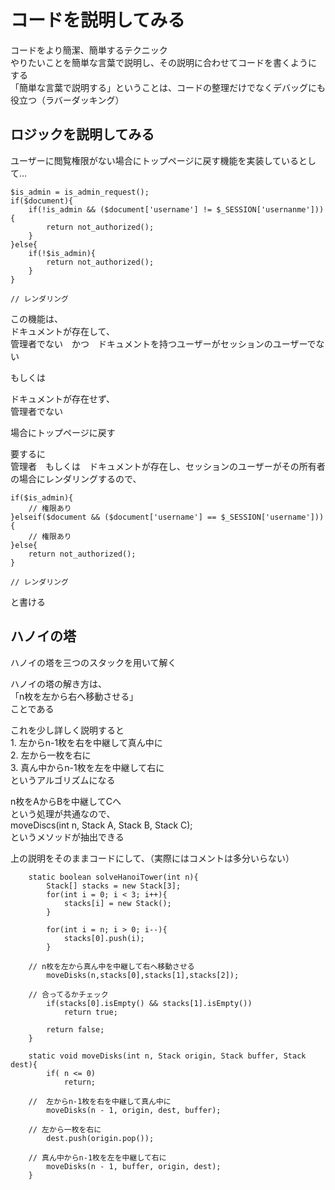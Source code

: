 # コードを説明してみる

コードをより簡潔、簡単するテクニック  
やりたいことを簡単な言葉で説明し、その説明に合わせてコードを書くようにする  
「簡単な言葉で説明する」ということは、コードの整理だけでなくデバッグにも役立つ（ラバーダッキング）  


## ロジックを説明してみる

ユーザーに閲覧権限がない場合にトップページに戻す機能を実装しているとして…  

```
$is_admin = is_admin_request();
if($document){
	if(!is_admin && ($document['username'] != $_SESSION['usernanme'])){
		return not_authorized();
	}
}else{
	if(!$is_admin){
		return not_authorized();
	}
}

// レンダリング
```

この機能は、  
ドキュメントが存在して、  
	管理者でない　かつ　ドキュメントを持つユーザーがセッションのユーザーでない  
	  
もしくは  
  
ドキュメントが存在せず、  
	管理者でない  
	  
場合にトップページに戻す  

要するに  
管理者　もしくは　ドキュメントが存在し、セッションのユーザーがその所有者　  
の場合にレンダリングするので、  

```
if($is_admin){
	// 権限あり
}elseif($document && ($document['username'] == $_SESSION['username'])){
	// 権限あり
}else{
	return not_authorized();
}

// レンダリング
```

と書ける  

## ハノイの塔

ハノイの塔を三つのスタックを用いて解く  
  
ハノイの塔の解き方は、  
「n枚を左から右へ移動させる」  
ことである  
  
これを少し詳しく説明すると  
	1. 左からn-1枚を右を中継して真ん中に  
	2. 左から一枚を右に  
	3. 真ん中からn-1枚を左を中継して右に  
というアルゴリズムになる  
  
n枚をAからBを中継してCへ  
という処理が共通なので、  
moveDiscs(int n, Stack A, Stack B, Stack C);  
というメソッドが抽出できる  
  
上の説明をそのままコードにして、（実際にはコメントは多分いらない）  
  
```
    static boolean solveHanoiTower(int n){
        Stack[] stacks = new Stack[3];
        for(int i = 0; i < 3; i++){
            stacks[i] = new Stack();
        }
        
        for(int i = n; i > 0; i--){
            stacks[0].push(i);
        }
        
	// n枚を左から真ん中を中継して右へ移動させる
        moveDisks(n,stacks[0],stacks[1],stacks[2]);
        
	// 合ってるかチェック
        if(stacks[0].isEmpty() && stacks[1].isEmpty())
            return true;
        
        return false;
    }
    
    static void moveDisks(int n, Stack origin, Stack buffer, Stack dest){
        if( n <= 0)
            return;
        
	//  左からn-1枚を右を中継して真ん中に
        moveDisks(n - 1, origin, dest, buffer);
        
	// 左から一枚を右に
        dest.push(origin.pop());
        
	// 真ん中からn-1枚を左を中継して右に
        moveDisks(n - 1, buffer, origin, dest);
    }
```
